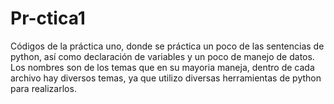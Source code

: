 # Pr-ctica1
Códigos de la práctica uno, donde se práctica un poco de las sentencias de python, así como declaración de variables y un poco de manejo de datos.
Los nombres son de los temas que en su mayoria maneja, dentro de cada archivo hay diversos temas, ya que utilizo diversas herramientas de python para realizarlos.

